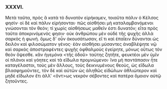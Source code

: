 
### XXXVI.
Μετὰ ταῦτα, πρὸς ἃ κατὰ τὸ δυνατὸν εἰρήκαμεν, τοιαῦτα πάλιν ὁ Κέλσος φησίν· οἱ δὲ καὶ πάλιν εἰρήσονται· πῶς αἰσθήσει μὴ καταλαμβανόμενοι γνώσονται τὸν θεόν; τί χωρὶς αἰσθήσεως μαθεῖν ἐστι δυνατόν; εἶτα πρὸς ταῦτα ἀποκρινόμενός φησιν· οὐκ ἀνθρώπου μὲν οὐδὲ τῆς ψυχῆς ἀλλὰ σαρκὸς ἡ φωνή. ὅμως δ' οὖν ἀκουσάτωσαν, εἴ τι καὶ ἐπαΐειν δύνανται ὡς δειλὸν καὶ φιλοσώματον γένος· ἐὰν αἰσθήσει μύσαντες ἀναβλέψητε νῷ καὶ σαρκὸς ἀποστραφέντες ψυχῆς ὀφθαλμοὺς ἐγείρητε, μόνως οὕτως τὸν θεὸν ὄψεσθε. κἂν ἡγεμόνα <τῆς ὁδοῦ> ταύτης ζητῆτε, φευκτέοι μὲν ὑμῖν οἱ πλάνοι καὶ γόητες καὶ τὰ εἴδωλα προμνώμενοι· ἵνα μὴ παντάπασιν ἦτε καταγέλαστοι, τοὺς μὲν ἄλλους, τοὺς δεικνυμένους θεοὺς, ὡς εἴδωλα βλασφημοῦντες, τὸν δὲ καὶ αὐτῶν ὡς ἀληθῶς εἰδώλων ἀθλιώτερον καὶ μηδὲ εἴδωλον ἔτι ἀλλ' <ὄντ>ως νεκρὸν σέβοντες καὶ πατέρα ὅμοιον αὐτῷ ζητοῦντες.
